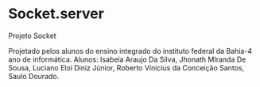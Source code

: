 # Socket.server
Projeto Socket

Projetado pelos alunos do ensino integrado do instituto federal da Bahia-4 ano de informática.
Alunos:
Isabela Araujo Da Silva,
Jhonath MIranda De Sousa,
Luciano Eloi Diniz Júnior,
Roberto Vínicius da Conceição Santos,
Saulo Dourado.
